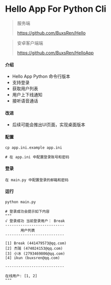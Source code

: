 # Hello App For Python Cli

> 服务端
>
> https://github.com/BuxsRen/Hello
>

> 安卓客户端端
>
> https://github.com/BuxsRen/HelloApp

#### 介绍

- Hello App Python 命令行版本
- 支持登录
- 获取用户列表
- 用户上下线通知
- 接听语音通话

#### 改进
- 后续可能会推出UI页面，实现桌面版本

#### 配置
```shell script
cp app.ini.example app.ini

# 在 app.ini 中配置登录账号和密码
```

#### 登录
```text
在 main.py 中配置登录的邮箱和密码
```

#### 运行
```shell script
python main.py

# 登录成功会提示如下内容
"""
√ 登录成功 当前登录用户： Break
---------------------------
       用户列表
---------------------------

[1] Break (441479573@qq.com)
[2] 杰瑞 (474024153@qq.com)
[3] 小冰 (2793469806@qq.com)
[4] ikun (buxsren@qq.com)

---------------------------

在线用户: [1, 2]
"""
```

